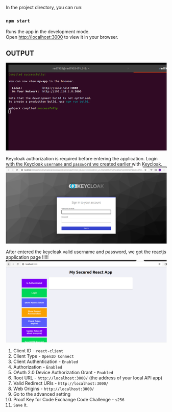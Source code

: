 In the project directory, you can run:

### `npm start`

Runs the app in the development mode.\
Open [http://localhost:3000](http://localhost:3000) to view it in your browser.

OUTPUT
--------
![Alt text](image.png)

Keycloak authorization is required before entering the application. Login with the Keycloak `username` and `password` we created earlier with Keycloak.
![Alt text](image-1.png)

After entered the keycloak valid username and password, we got the reactjs application page !!!!!
![Alt text](image-2.png)



1. Client ID                                   - `react-client`
2. Client Type                                 - `OpenID Connect`
3. Client Authentication                       - `Enabled`
4. Authorization                               - `Enabled`
5. OAuth 2.0 Device Authorization Grant        - `Enabled`
6. Root URL                                    - `http://localhost:3000/` (the address of your local API app)
7. Valid Redirect URIs                         - `http://localhost:3000/`
8. Web Origins                                 - `http://localhost:3000/`
9. Go to the advanced setting 
10. Proof Key for Code Exchange Code Challenge - `s256`
11. `Save` it.
